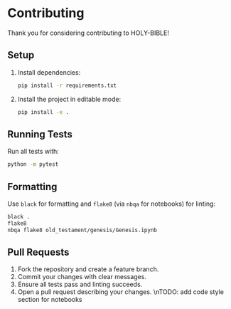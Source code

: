 # Contributing

Thank you for considering contributing to HOLY-BIBLE!

## Setup
1. Install dependencies:
   ```bash
   pip install -r requirements.txt
   ```
2. Install the project in editable mode:
   ```bash
   pip install -e .
   ```

## Running Tests
Run all tests with:
```bash
python -m pytest
```

## Formatting
Use `black` for formatting and `flake8` (via `nbqa` for notebooks) for linting:
```bash
black .
flake8
nbqa flake8 old_testament/genesis/Genesis.ipynb
```

## Pull Requests
1. Fork the repository and create a feature branch.
2. Commit your changes with clear messages.
3. Ensure all tests pass and linting succeeds.
4. Open a pull request describing your changes.
\nTODO: add code style section for notebooks

